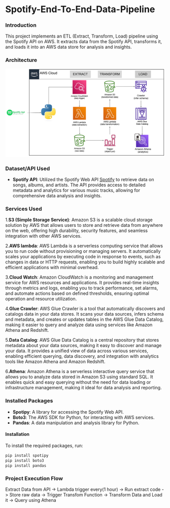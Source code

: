 # Spotify-End-To-End-Data-Pipeline

### Introduction
This project implements an ETL (Extract, Transform, Load) pipeline using the Spotify API on AWS. It extracts data from the Spotify API, transforms it, and loads it into an AWS data store for analysis and insights.

### Architecture
<picture>
 <source media="(prefers-color-scheme: dark)" srcset="https://github.com/SharmilaSherinRYZ/spotify-end-to-end-data-pipeline/blob/main/spotify_pipeline_architecture_dgrm.png?raw=true">
 <source media="(prefers-color-scheme: light)" srcset="https://github.com/SharmilaSherinRYZ/spotify-end-to-end-data-pipeline/blob/main/spotify_pipeline_architecture_dgrm.png?raw=true">
 <img alt="YOUR-ALT-TEXT" src="https://github.com/SharmilaSherinRYZ/spotify-end-to-end-data-pipeline/blob/main/spotify_pipeline_architecture_dgrm.png?raw=true">
</picture>

### Dataset/API Used

+ **Spotify API**: Utilized the Spotify Web API [Spotify](https://developer.spotify.com/documentation/web-api) to retrieve data on songs, albums, and artists. The API provides access to detailed metadata and analytics for various music tracks, allowing for comprehensive data analysis and insights.

### Services Used
1.**S3 (Simple Storage Service)**: Amazon S3 is a scalable cloud storage solution by AWS that allows users to store and retrieve data from anywhere on the web, offering high durability, security features, and seamless integration with other AWS services.

2.__AWS lambda__: AWS Lambda is a serverless computing service that allows you to run code without provisioning or managing servers. It automatically scales your applications by executing code in response to events, such as changes in data or HTTP requests, enabling you to build highly scalable and efficient applications with minimal overhead.

3.__Cloud Watch__: Amazon CloudWatch is a monitoring and management service for AWS resources and applications. It provides real-time insights through metrics and logs, enabling you to track performance, set alarms, and automate actions based on defined thresholds, ensuring optimal operation and resource utilization.

4.__Glue Crawler__: AWS Glue Crawler is a tool that automatically discovers and catalogs data in your data stores. It scans your data sources, infers schema and metadata, and creates or updates tables in the AWS Glue Data Catalog, making it easier to query and analyze data using services like Amazon Athena and Redshift.

5.__Data Catalog__: AWS Glue Data Catalog is a central repository that stores metadata about your data sources, making it easy to discover and manage your data. It provides a unified view of data across various services, enabling efficient querying, data discovery, and integration with analytics tools like Amazon Athena and Amazon Redshift.

6.**Athena**: Amazon Athena is a serverless interactive query service that allows you to analyze data stored in Amazon S3 using standard SQL. It enables quick and easy querying without the need for data loading or infrastructure management, making it ideal for data analysis and reporting.

### Installed Packages

- **Spotipy**: A library for accessing the Spotify Web API.
- **Boto3**: The AWS SDK for Python, for interacting with AWS services.
- **Pandas**: A data manipulation and analysis library for Python.
  
#### Installation

To install the required packages, run:

```
pip install spotipy
pip install boto3
pip install pandas
```
### Project Execution Flow

Extract Data from API -> Lambda trigger every(1 hour) -> Run extract code -> Store raw data -> Trigger Transfom Function -> Transform Data and Load it -> Query using Athena

